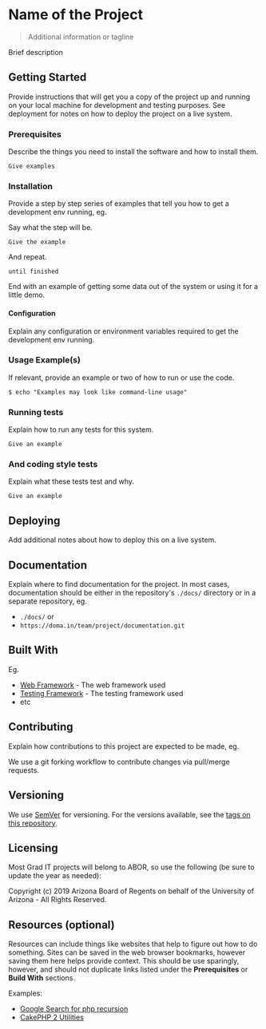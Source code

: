 # Name of the Project
> Additional information or tagline

Brief description

## Getting Started

Provide instructions that will get you a copy of the project up and running on your local machine for development and testing purposes. See deployment for notes on how to deploy the project on a live system.

### Prerequisites

Describe the things you need to install the software and how to install them.

```
Give examples
```

### Installation

Provide a step by step series of examples that tell you how to get a development env running, eg.

Say what the step will be.

```
Give the example
```

And repeat.

```
until finished
```

End with an example of getting some data out of the system or using it for a little demo.

#### Configuration

Explain any configuration or environment variables required to get the development env running.

### Usage Example(s)

If relevant, provide an example or two of how to run or use the code.

```
$ echo "Examples may look like command-line usage"
```

### Running tests

Explain how to run any tests for this system.

```
Give an example
```

### And coding style tests

Explain what these tests test and why.

```
Give an example
```

## Deploying

Add additional notes about how to deploy this on a live system.

## Documentation

Explain where to find documentation for the project.
In most cases, documentation should be either in the repository's `./docs/` directory or in a separate repository, eg.

 - `./docs/` or
 - `https://doma.in/team/project/documentation.git`

## Built With

Eg.
* [Web Framework](#) - The web framework used
* [Testing Framework](#) - The testing framework used
* etc

## Contributing

Explain how contributions to this project are expected to be made, eg.

We use a git forking workflow to contribute changes via pull/merge requests.

## Versioning

We use [SemVer](http://semver.org/) for versioning. For the versions available, see the [tags on this repository](https://server.edu/your/project/tags).

## Licensing

Most Grad IT projects will belong to ABOR, so use the following (be sure to update the year as needed):

Copyright (c) 2019 Arizona Board of Regents on behalf of the University of Arizona - All Rights Reserved.

## Resources (optional)

Resources can include things like websites that help to figure out how to do something.
Sites can be saved in the web browser bookmarks, however saving them here helps provide context.
This should be use sparingly, however, and should not duplicate links listed under the **Prerequisites** or **Build With** sections.

Examples:

 - [Google Search for php recursion](https://www.google.com/search?q=php+recursion&btnK=Google+Search&oq=php+recursion)   
 - [CakePHP 2 Utilities](https://book.cakephp.org/2.0/en/core-libraries/toc-utilities.html)  
 

